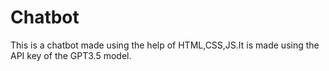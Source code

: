 # Chatbot
This is a chatbot made using the help of HTML,CSS,JS.It is made using the API key of the GPT3.5 model.
